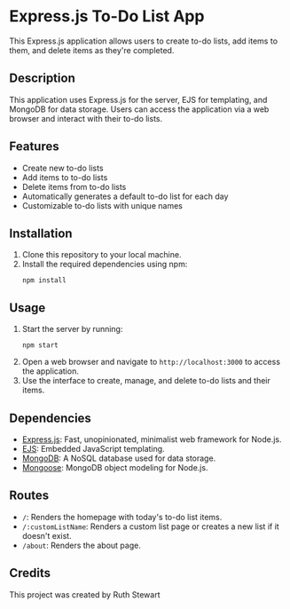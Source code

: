# Express.js To-Do List App

This Express.js application allows users to create to-do lists, add items to them, and delete items as they're completed.

## Description

This application uses Express.js for the server, EJS for templating, and MongoDB for data storage. Users can access the application via a web browser and interact with their to-do lists.

## Features

- Create new to-do lists
- Add items to to-do lists
- Delete items from to-do lists
- Automatically generates a default to-do list for each day
- Customizable to-do lists with unique names

## Installation

1. Clone this repository to your local machine.
2. Install the required dependencies using npm:
   ```
   npm install
   ```

## Usage

1. Start the server by running:
   ```
   npm start
   ```
2. Open a web browser and navigate to `http://localhost:3000` to access the application.
3. Use the interface to create, manage, and delete to-do lists and their items.

## Dependencies

- [Express.js](https://expressjs.com/): Fast, unopinionated, minimalist web framework for Node.js.
- [EJS](https://ejs.co/): Embedded JavaScript templating.
- [MongoDB](https://www.mongodb.com/): A NoSQL database used for data storage.
- [Mongoose](https://mongoosejs.com/): MongoDB object modeling for Node.js.

## Routes

- `/`: Renders the homepage with today's to-do list items.
- `/:customListName`: Renders a custom list page or creates a new list if it doesn't exist.
- `/about`: Renders the about page.

## Credits

This project was created by Ruth Stewart

